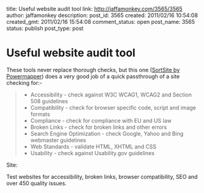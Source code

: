 title: Useful website audit tool
link: http://jaffamonkey.com/3565/3565
author: jaffamonkey
description: 
post_id: 3565
created: 2011/02/16 10:54:08
created_gmt: 2011/02/16 15:54:08
comment_status: open
post_name: 3565
status: publish
post_type: post

# Useful website audit tool

These tools never replace thorough checks, but this one ([SortSite by Powermapper](http://www.powermapper.com/index.htm)) does a very good job of a quick passthrough of a site checking for:- 

>   * Accessibility - check against W3C WCAG1, WCAG2 and Section 508 guidelines
>   * Compatibility - check for browser specific code, script and image formats
>   * Compliance - check for compliance with EU and US law
>   * Broken Links - check for broken links and other errors
>   * Search Engine Optimization - check Google, Yahoo and Bing webmaster guidelines
>   * Web Standards - validate HTML, XHTML and CSS
>   * Usability - check against Usability.gov guidelines

Site: 

Test websites for accessibility, broken links, browser compatibility, SEO and over 450 quality issues.